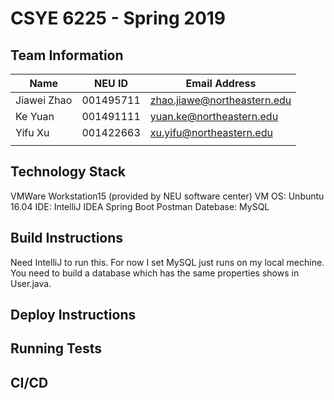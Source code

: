 # CSYE 6225 - Spring 2019

## Team Information

| Name | NEU ID | Email Address |
| --- | --- | --- |
|Jiawei Zhao|001495711|zhao.jiawe@northeastern.edu|
|Ke Yuan|001491111|yuan.ke@northeastern.edu|
|Yifu Xu|001422663|xu.yifu@northeastern.edu|
| | | |

## Technology Stack
VMWare Workstation15 (provided by NEU software center)
VM OS: Unbuntu 16.04
IDE: IntelliJ IDEA
Spring Boot
Postman
Datebase: MySQL

## Build Instructions
Need IntelliJ to run this. For now I set MySQL just runs on my local mechine.
You need to build a database which has the same properties shows in User.java.

## Deploy Instructions


## Running Tests


## CI/CD



